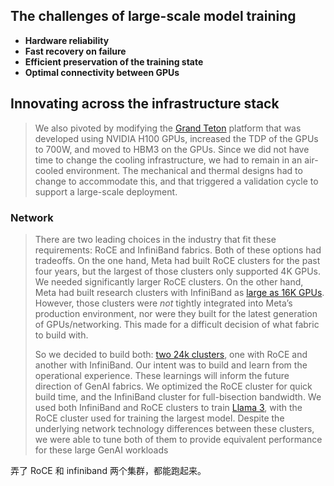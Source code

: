 ## The challenges of large-scale model training

- **Hardware reliability**
- **Fast recovery on failure**
- **Efficient preservation of the training state**
- **Optimal connectivity between GPUs**

## Innovating across the infrastructure stack

> We also pivoted by modifying the [Grand Teton](https://engineering.fb.com/2022/10/18/open-source/ocp-summit-2022-grand-teton/) platform that was developed using NVIDIA H100 GPUs, increased the TDP of the GPUs to 700W, and moved to HBM3 on the GPUs. Since we did not have time to change the cooling infrastructure, we had to remain in an air-cooled environment. The mechanical and thermal designs had to change to accommodate this, and that triggered a validation cycle to support a large-scale deployment.

### Network

> There are two leading choices in the industry that fit these requirements: RoCE and InfiniBand fabrics. Both of these options had tradeoffs. On the one hand, Meta had built RoCE clusters for the past four years, but the largest of those clusters only supported 4K GPUs. We needed significantly larger RoCE clusters. On the other hand, Meta had built research clusters with InfiniBand as [large as 16K GPUs](https://ai.meta.com/blog/ai-rsc/). However, those clusters were _not_ tightly integrated into Meta’s production environment, nor were they built for the latest generation of GPUs/networking. This made for a difficult decision of what fabric to build with.
>
> So we decided to build both: [two 24k clusters](https://engineering.fb.com/2024/03/12/data-center-engineering/building-metas-genai-infrastructure/), one with RoCE and another with InfiniBand. Our intent was to build and learn from the operational experience. These learnings will inform the future direction of GenAI fabrics. We optimized the RoCE cluster for quick build time, and the InfiniBand cluster for full-bisection bandwidth. We used both InfiniBand and RoCE clusters to train [Llama 3](https://ai.meta.com/blog/meta-llama-3/), with the RoCE cluster used for training the largest model. Despite the underlying network technology differences between these clusters, we were able to tune both of them to provide equivalent performance for these large GenAI workloads

弄了 RoCE 和 infiniband 两个集群，都能跑起来。